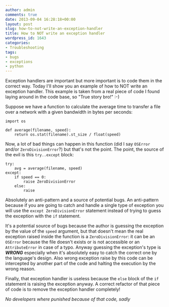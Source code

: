 ```yaml
---
author: admin
comments: true
date: 2013-09-04 16:28:18+00:00
layout: post
slug: how-to-not-write-an-exception-handler
title: How to NOT write an exception handler
wordpress_id: 1643
categories:
- Troubleshooting
tags:
- bugs
- exceptions
- python
---
```


Exception handlers are important but more important is to code them in the correct way. Today I'll show you an example of how to NOT write an exception handler. This example is taken from a real piece of code I found laying around in the code base, so "True story bro!" :-)

<!-- more -->

Suppose we have a function to calculate the average time to transfer a file over a network with a given bandwidth in bytes per seconds:


    
    
    import os
    
    def average(filename, speed):
        return os.stat(filename).st_size / float(speed) 
    



Now, a lot of bad things can happen in this function (did I say `OSError` and/or `ZeroDivisionError`?) but that's not the point. The point, the source of the evil is this `try..except` block:


    
    
    try:
        avg = average(filename, speed)
    except:
        if speed == 0:
            raise ZeroDivisionError
        else:
            raise
    



Absolutely an anti-pattern and a source of potential bugs. An anti-pattern because if you are going to catch and handle a single type of exception you will use the `except ZeroDivisionError` statement instead of trying to guess the exception with the `if` statement. 

It's a potential source of bugs because the author is guessing the exception by the value of the `speed` argument, but that doesn't mean the real exception raised inside the function is a `ZeroDivisionError`: it can be an `OSError` because the file doesn't exists or is not accessible or an `AttributeError` in case of a typo. Anyway guessing the exception's type is ***WRONG*** especially when it's absolutely easy to catch the correct one by the language's design. Also wrong exception raise by this code can be intercepted by another part of the code and halting the execution by the wrong reason. 

Finally, that exception handler is useless because the `else` block of the `if` statement is raising the exception anyway. A correct refactor of that piece of code is to remove the exception handler completely! 

_No developers where punished because of that code, sadly_
